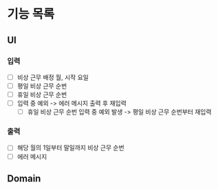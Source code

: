 # 기능 목록

## UI

### 입력

- [ ] 비상 근무 배정 월, 시작 요일
- [ ] 평일 비상 근무 순번
- [ ] 휴일 비상 근무 순번
- [ ] 입력 중 예외 -> 에러 메시지 출력 후 재입력
  - [ ] 휴일 비상 근무 순번 입력 중 예외 발생 -> 평일 비상 근무 순번부터 재입력

### 출력

- [ ] 해당 월의 1일부터 말일까지 비상 근무 순번
- [ ] 에러 메시지

## Domain

